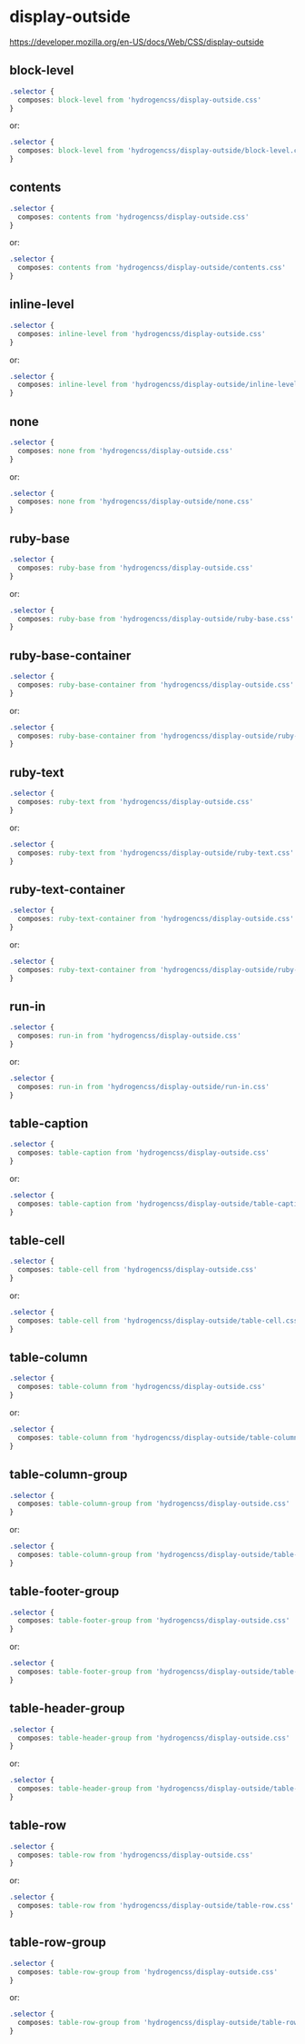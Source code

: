 # display-outside

https://developer.mozilla.org/en-US/docs/Web/CSS/display-outside

## block-level
```css
.selector {
  composes: block-level from 'hydrogencss/display-outside.css'
}
```

or:
```css
.selector {
  composes: block-level from 'hydrogencss/display-outside/block-level.css'
}
```

## contents
```css
.selector {
  composes: contents from 'hydrogencss/display-outside.css'
}
```

or:
```css
.selector {
  composes: contents from 'hydrogencss/display-outside/contents.css'
}
```

## inline-level
```css
.selector {
  composes: inline-level from 'hydrogencss/display-outside.css'
}
```

or:
```css
.selector {
  composes: inline-level from 'hydrogencss/display-outside/inline-level.css'
}
```

## none
```css
.selector {
  composes: none from 'hydrogencss/display-outside.css'
}
```

or:
```css
.selector {
  composes: none from 'hydrogencss/display-outside/none.css'
}
```

## ruby-base
```css
.selector {
  composes: ruby-base from 'hydrogencss/display-outside.css'
}
```

or:
```css
.selector {
  composes: ruby-base from 'hydrogencss/display-outside/ruby-base.css'
}
```

## ruby-base-container
```css
.selector {
  composes: ruby-base-container from 'hydrogencss/display-outside.css'
}
```

or:
```css
.selector {
  composes: ruby-base-container from 'hydrogencss/display-outside/ruby-base-container.css'
}
```

## ruby-text
```css
.selector {
  composes: ruby-text from 'hydrogencss/display-outside.css'
}
```

or:
```css
.selector {
  composes: ruby-text from 'hydrogencss/display-outside/ruby-text.css'
}
```

## ruby-text-container
```css
.selector {
  composes: ruby-text-container from 'hydrogencss/display-outside.css'
}
```

or:
```css
.selector {
  composes: ruby-text-container from 'hydrogencss/display-outside/ruby-text-container.css'
}
```

## run-in
```css
.selector {
  composes: run-in from 'hydrogencss/display-outside.css'
}
```

or:
```css
.selector {
  composes: run-in from 'hydrogencss/display-outside/run-in.css'
}
```

## table-caption
```css
.selector {
  composes: table-caption from 'hydrogencss/display-outside.css'
}
```

or:
```css
.selector {
  composes: table-caption from 'hydrogencss/display-outside/table-caption.css'
}
```

## table-cell
```css
.selector {
  composes: table-cell from 'hydrogencss/display-outside.css'
}
```

or:
```css
.selector {
  composes: table-cell from 'hydrogencss/display-outside/table-cell.css'
}
```

## table-column
```css
.selector {
  composes: table-column from 'hydrogencss/display-outside.css'
}
```

or:
```css
.selector {
  composes: table-column from 'hydrogencss/display-outside/table-column.css'
}
```

## table-column-group
```css
.selector {
  composes: table-column-group from 'hydrogencss/display-outside.css'
}
```

or:
```css
.selector {
  composes: table-column-group from 'hydrogencss/display-outside/table-column-group.css'
}
```

## table-footer-group
```css
.selector {
  composes: table-footer-group from 'hydrogencss/display-outside.css'
}
```

or:
```css
.selector {
  composes: table-footer-group from 'hydrogencss/display-outside/table-footer-group.css'
}
```

## table-header-group
```css
.selector {
  composes: table-header-group from 'hydrogencss/display-outside.css'
}
```

or:
```css
.selector {
  composes: table-header-group from 'hydrogencss/display-outside/table-header-group.css'
}
```

## table-row
```css
.selector {
  composes: table-row from 'hydrogencss/display-outside.css'
}
```

or:
```css
.selector {
  composes: table-row from 'hydrogencss/display-outside/table-row.css'
}
```

## table-row-group
```css
.selector {
  composes: table-row-group from 'hydrogencss/display-outside.css'
}
```

or:
```css
.selector {
  composes: table-row-group from 'hydrogencss/display-outside/table-row-group.css'
}
```

